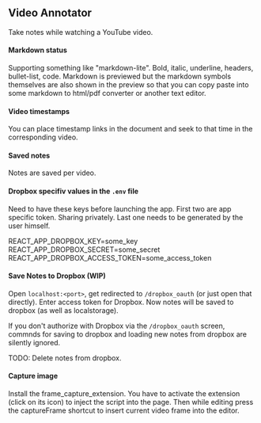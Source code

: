## Video Annotator

Take notes while watching a YouTube video.

#### Markdown status

Supporting something like "markdown-lite". Bold, italic, underline, headers,
bullet-list, code. Markdown is previewed but the markdown symbols themselves
are also shown in the preview so that you can copy paste into some markdown to
html/pdf converter or another text editor.

#### Video timestamps

You can place timestamp links in the document and seek to that time in the
corresponding video.

#### Saved notes

Notes are saved per video.

#### Dropbox specifiv values in the `.env` file

Need to have these keys before launching the app. First two are app specific token.
Sharing privately. Last one needs to be generated by the user himself.

REACT_APP_DROPBOX_KEY=some_key
REACT_APP_DROPBOX_SECRET=some_secret
REACT_APP_DROPBOX_ACCESS_TOKEN=some_access_token

#### Save Notes to Dropbox (WIP)

Open `localhost:<port>`, get redirected to `/dropbox_oauth` (or just open that
directly). Enter access token for Dropbox. Now notes will be saved to dropbox
(as well as localstorage).

If you don't authorize with Dropbox via the `/dropbox_oauth` screen, commnds for
saving to dropbox and loading new notes from dropbox are silently ignored.

TODO: Delete notes from dropbox.

#### Capture image

Install the frame_capture_extension. You have to activate the extension (click
on its icon) to inject the script into the page. Then while editing press the
captureFrame shortcut to insert current video frame into the editor.
